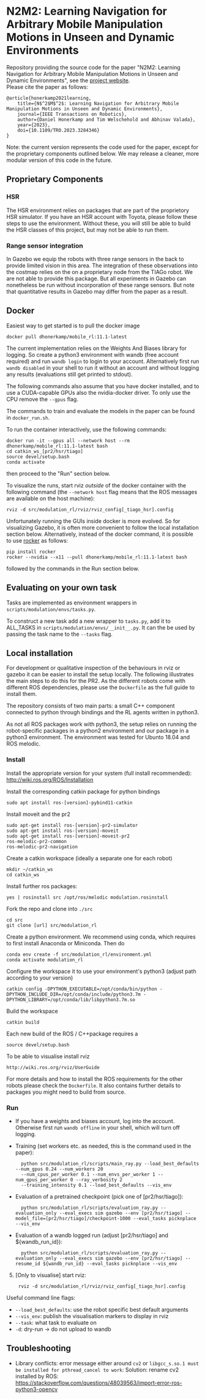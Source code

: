 # N2M2:  Learning Navigation for Arbitrary Mobile Manipulation Motions in Unseen and Dynamic Environments

Repository providing the source code for the paper "N2M2:  Learning Navigation for Arbitrary Mobile Manipulation Motions in Unseen and Dynamic Environments", see the [project website](http://mobile-rl.cs.uni-freiburg.de/).  
Please cite the paper as follows:

    @article{honerkamp2021learning,
        title={N$^2$M$^2$: Learning Navigation for Arbitrary Mobile Manipulation Motions in Unseen and Dynamic Environments},
        journal={IEEE Transactions on Robotics}, 
        author={Daniel Honerkamp and Tim Welschehold and Abhinav Valada},
        year={2023},
        doi={10.1109/TRO.2023.3284346}
    }

Note: the current version represents the code used for the paper, except for the proprietary components outlined below. We may release a cleaner, more modular version of this code in the future.

## Proprietary Components
### HSR
The HSR environment relies on packages that are part of the proprietory HSR simulator. If you have an HSR account with Toyota,
please follow these steps to use the environment. Without these, you will still be able to build the HSR classes of this project,
but may not be able to run them.

### Range sensor integration
In Gazebo we equip the robots with three range sensors in the back to provide limited vision in this area. The integration of these observations into the costmap relies on the
on a proprietary node from the TIAGo robot. We are not able to provide this package. But all experiments in Gazebo can nonetheless be run without incorporation of these range sensors.
But note that quantitative results in Gazebo may differ from the paper as a result.


## Docker
Easiest way to get started is to pull the docker image 
	
	docker pull dhonerkamp/mobile_rl:11.1-latest

The current implementation relies on the Weights And Biases library for logging.
So create a python3 environment with wandb (free account required) and run `wandb login` to login to your account.
Alternatively first run `wandb disabled` in your shell to run it without an account and without logging any results 
(evaluations still get printed to stdout).

The following commands also assume that you have docker installed, and to use a CUDA-capable GPUs also the nvidia-docker driver. To only use the CPU remove the `--gpus` flag. 

The commands to train and evaluate the models in the paper can be found in `docker_run.sh`.

To run the container interactively, use the following commands: 

    docker run -it --gpus all --network host --rm dhonerkamp/mobile_rl:11.1-latest bash
    cd catkin_ws_[pr2/hsr/tiago]
    source devel/setup.bash
    conda activate

then proceed to the "Run" section below.

To visualize the runs, start rviz _outside_ of the docker container with the following command (the `--network host` flag means that the ROS messages are available on the host machine):
```
rviz -d src/modulation_rl/rviz/rviz_config[_tiago_hsr].config
```

Unfortunately running the GUIs inside docker is more evolved. So for visualizing Gazebo, it is often more convenient to follow the local installation section below.
Alternatively, instead of the docker command, it is possible to use [rocker](https://github.com/osrf/rocker) as follows:
```
pip install rocker
rocker --nvidia --x11 --pull dhonerkamp/mobile_rl:11.1-latest bash
```
followed by the commands in the Run section below.

## Evaluating on your own task
Tasks are implemented as environment wrappers in `scripts/modulation/envs/tasks.py`.

To construct a new task add a new wrapper to `tasks.py`, add it to ALL_TASKS in `scripts/modulation/envs/__init__.py`.
It can the be used by passing the task name to the `--tasks` flag.

## Local installation
For development or qualitative inspection of the behaviours in rviz or gazebo it can be easier to install the setup locally.
The following illustrates the main steps to do this for the PR2. 
As the different robots come with different ROS dependencies, please use the `Dockerfile` as the full guide to install them.

The repository consists of two main parts: a small C++ component connected to python through bindings and the RL agents written in python3.

As not all ROS packages work with python3, the setup relies on running the robot-specific packages in a python2 environment
and our package in a python3 environment.
The environment was tested for Ubunto 18.04 and ROS melodic.

### Install
Install the appropriate version for your system (full install recommended): http://wiki.ros.org/ROS/Installation

Install the corresponding catkin package for python bindings
        
    sudo apt install ros-[version]-pybind11-catkin
        
Install moveit and the pr2
    
    sudo apt-get install ros-[version]-pr2-simulator
    sudo apt-get install ros-[version]-moveit
    sudo apt-get install ros-[version]-moveit-pr2
    ros-melodic-pr2-common
    ros-melodic-pr2-navigation
   
Create a catkin workspace (ideally a separate one for each robot)

    mkdir ~/catkin_ws
    cd catkin_ws

Install further ros packages:

    yes | rosinstall src /opt/ros/melodic modulation.rosinstall

Fork the repo and clone into `./src`
    
    cd src
    git clone [url] src/modulation_rl

Create a python environment. We recommend using conda, which requires to first install Anaconda or Miniconda. Then do

    conda env create -f src/modulation_rl/environment.yml
    conda activate modulation_rl

Configure the workspace it to use your environment's python3 (adjust path according to your version)

    catkin config -DPYTHON_EXECUTABLE=/opt/conda/bin/python -DPYTHON_INCLUDE_DIR=/opt/conda/include/python3.7m -DPYTHON_LIBRARY=/opt/conda/lib/libpython3.7m.so
    
Build the workspace
    
    catkin build
    
Each new build of the ROS / C++package requires a
    
    source devel/setup.bash
    
To be able to visualise install rviz

    http://wiki.ros.org/rviz/UserGuide
    
For more details and how to install the ROS requirements for the other robots please check the `Dockerfile`. It also contains further details to packages you might need to build from source.


### Run
- If you have a weights and biases account, log into the account. Otherwise first run `wandb offline` in your shell, which will turn off logging.

- Training (set workers etc. as needed, this is the command used in the paper):

        python src/modulation_rl/scripts/main_ray.py --load_best_defaults --num_gpus 0.24 --num_workers 20 
        --num_cpus_per_worker 0.1 --num_envs_per_worker 1 --num_gpus_per_worker 0 --ray_verbosity 2
        --training_intensity 0.1 --load_best_defaults --vis_env

- Evaluation of a pretrained checkpoint (pick one of [pr2/hsr/tiago]):

        python src/modulation_rl/scripts/evaluation_ray.py --evaluation_only --eval_execs sim gazebo --env [pr2/hsr/tiago] --model_file=[pr2/hsr/tiago]/checkpoint-1000 --eval_tasks picknplace --vis_env 

- Evaluation of a wandb logged run (adjust [pr2/hsr/tiago] and ${wandb_run_id}):

        python src/modulation_rl/scripts/evaluation_ray.py --evaluation_only --eval_execs sim gazebo --env [pr2/hsr/tiago] --resume_id ${wandb_run_id} --eval_tasks picknplace --vis_env

5. [Only to visualise] start rviz:

        rviz -d src/modulation_rl/rviz/rviz_config[_tiago_hsr].config

Useful command line flags:
- `--load_best_defaults`: use the robot specific best default arguments
- `--vis_env`: publish the visualisation markers to display in rviz
- `--task`: what task to evaluate on
- `-d`: dry-run -> do not upload to wandb

## Troubleshooting
- Library conflicts: error message either around `cv2` or `libgcc_s.so.1 must be installed for pthread_cancel to work`:
    Solution: rename cv2 installed by ROS: 
    https://stackoverflow.com/questions/48039563/import-error-ros-python3-opencv

